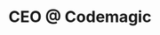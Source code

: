 ---
draft: false
name: "Martin Jeret"
title: "CEO @ Codemagic"
quote: "Love this community!"
avatar: {
    src: "https://media.licdn.com/dms/image/C5603AQGXJ1_HvKkO7w/profile-displayphoto-shrink_800_800/0/1554729538665?e=1692835200&v=beta&t=OejzZv4luIkyZSfMnATS6AoUvAgRTwczeLw2XTs2pm8",
    alt: "Martin"
}
publishDate: "2022-11-09 15:39"
---